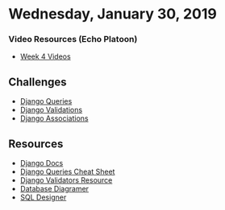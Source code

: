Wednesday, January 30, 2019
=======================
### Video Resources (Echo Platoon)
- [Week 4 Videos](https://www.youtube.com/watch?v=ra2IXfFlZK8&list=PLu0CiQ7bzwERLJOhwkQA9vQKpsw_McWCb)

## Challenges
* [Django Queries](https://github.com/hotelplatoon/django_Queries)
* [Django Validations](https://github.com/hotelplatoon/django-validations)
* [Django Associations](https://github.com/hotelplatoon/django_associations)

## Resources
* [Django Docs](https://docs.djangoproject.com/en/2.1/)
* [Django Queries Cheat Sheet](https://github.com/chrisdl/Django-QuerySet-Cheatsheet)
* [Django Validators Resource](https://www.django-rest-framework.org/api-guide/validators/)
* [Database Diagramer](https://www.quickdatabasediagrams.com/)
* [SQL Designer](http://db.lewagon.com/)
